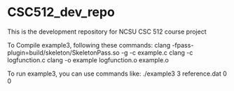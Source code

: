# CSC512_dev_repo
This is the development repository for NCSU CSC 512 course project

To Compile example3, following these commands:
clang -fpass-plugin=build/skeleton/SkeletonPass.so -g -c example.c
clang -c logfunction.c
clang -o example logfunction.o example.o

To run example3, you can use commands like:
./example3 3 reference.dat 0 0
